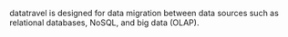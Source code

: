 datatravel is designed for data migration between data sources such as relational databases, NoSQL, and big data (OLAP).
